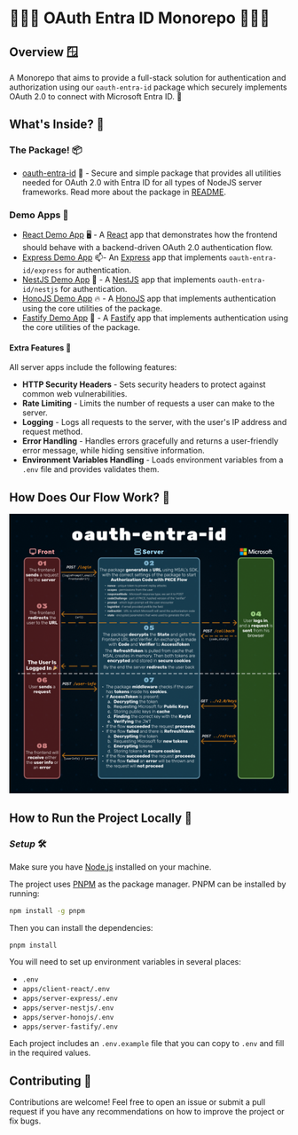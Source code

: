 # 🧙🏽‍♂️ OAuth Entra ID Monorepo 🧙🏽‍♂️

## Overview 🪟

A Monorepo that aims to provide a full-stack solution for authentication and authorization using our `oauth-entra-id` package which securely implements OAuth 2.0 to connect with Microsoft Entra ID. 🎉

## What's Inside? 🤔

### The Package! 📦

- [oauth-entra-id](packages/oauth-entra-id/) 💯 - Secure and simple package that provides all utilities needed for OAuth 2.0 with Entra ID for all types of NodeJS server frameworks. Read more about the package in [README](packages/oauth-entra-id/README.md).

### Demo Apps 🚀

- [React Demo App](apps/client-react/) 🖥️ - A [React](https://reactjs.org/) app that demonstrates how the frontend should behave with a backend-driven OAuth 2.0 authentication flow.
- [Express Demo App](apps/server-express/) 📫- An [Express](https://expressjs.com/) app that implements `oauth-entra-id/express` for authentication.
- [NestJS Demo App](apps/server-nestjs/) 🪺 - A [NestJS](https://nestjs.com/) app that implements `oauth-entra-id/nestjs` for authentication.
- [HonoJS Demo App](apps/server-honojs/) 🔥 - A [HonoJS](https://honojs.com/) app that implements authentication using the core utilities of the package.
- [Fastify Demo App](apps/server-fastify/) 🚀 - A [Fastify](https://www.fastify.io/) app that implements authentication using the core utilities of the package.

#### Extra Features 🎁

All server apps include the following features:

- **HTTP Security Headers** - Sets security headers to protect against common web vulnerabilities.
- **Rate Limiting** - Limits the number of requests a user can make to the server.
- **Logging** - Logs all requests to the server, with the user's IP address and request method.
- **Error Handling** - Handles errors gracefully and returns a user-friendly error message, while hiding sensitive information.
- **Environment Variables Handling** - Loads environment variables from a `.env` file and provides validates them.

## How Does Our Flow Work? 🌊

![oauth-entra-id-flow](./assets/oauth-entra-id-flow.png)

## How to Run the Project Locally 🚀

### _Setup_ 🛠️

Make sure you have [Node.js](https://nodejs.org/) installed on your machine.

The project uses [PNPM](https://pnpm.io/) as the package manager. PNPM can be installed by running:

```bash
npm install -g pnpm
```

Then you can install the dependencies:

```bash
pnpm install
```

You will need to set up environment variables in several places:

- `.env`
- `apps/client-react/.env`
- `apps/server-express/.env`
- `apps/server-nestjs/.env`
- `apps/server-honojs/.env`
- `apps/server-fastify/.env`

Each project includes an `.env.example` file that you can copy to `.env` and fill in the required values.

## Contributing 🤝

Contributions are welcome! Feel free to open an issue or submit a pull request if you have any recommendations on how to improve the project or fix bugs.
